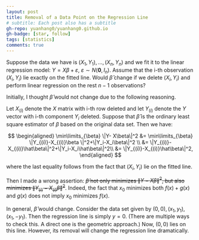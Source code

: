 ```yaml
---
layout: post
title: Removal of a Data Point on the Regression Line
# subtitle: Each post also has a subtitle
gh-repo: yuanhang0/yuanhang0.github.io
gh-badge: [star, follow]
tags: [statistics]
comments: true
---
```

Suppose the data we have is $(X_1,Y_1),...,(X_n,Y_n)$ and we fit it to the linear regression model: $Y=X\beta+\varepsilon,~\varepsilon\sim N(\boldsymbol{0},I_n)$. Assume that the i-th observation $(X_i, Y_i)$ lie exactly on the fitted line. Would $\hat\beta$ change if we delete $(X_i, Y_i)$ and perform linear regression on the rest $n-1$ observations?

Initially, I thought $\hat\beta$ would not change due to the following reasoning.

Let $X_{(i)}$ denote the $X$ matrix with i-th row deleted and let $Y_{(i)}$ denote the $Y$ vector with i-th component $Y_i$ deleted. Suppose that $\hat\beta$ is the ordinary least square estimator of $\beta$ based on the original data set. Then we have:

$$
\begin{aligned}
\min\limits_{\beta} \|Y- X\beta\|^2 &= \min\limits_{\beta} \|Y_{(i)}-X_{(i)}\beta \|^2+\|Y_i-X_i\beta\|^2 \\
&= \|Y_{(i)}-X_{(i)}\hat\beta\|^2+\|Y_i-X_i\hat\beta\|^2\\
&= \|Y_{(i)}-X_{(i)}\hat\beta\|^2,
\end{aligned}
$$

where the last equality follows from the fact that $(X_i, Y_i)$ lie on the fitted line.

Then I made a wrong assertion:
~~$\hat\beta$ not only minimizes $\|Y- X\beta\|^2$, but also minimizes $\|Y_{(i)}-X_{(i)}\hat\beta\|^2$~~. Indeed, the fact that $x_0$ minimizes both $f(x)+g(x)$ and $g(x)$ does not imply $x_0$ minimizes $f(x)$.

In general, $\hat\beta$ would change. Consider the data set given by $(0,0), (x_1, y_1), (x_1, -y_1)$. Then the regression line is simply $y=0$. (There are multiple ways to check this. A direct one is the geometric approach.) Now, $(0,0)$ lies on this line. However, its removal will change the regression line dramatically.
